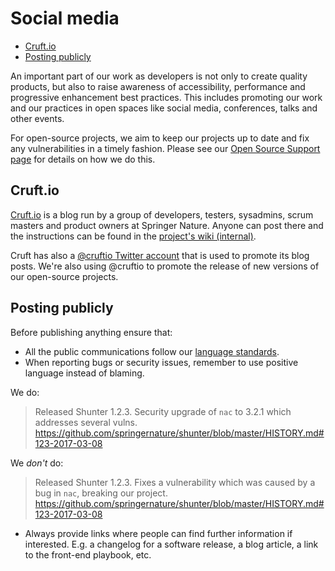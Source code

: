 # Social media

* [Cruft.io](#cruft-io)
* [Posting publicly](#posting-publicly)

An important part of our work as developers is not only to create quality products, but also to raise awareness of accessibility, performance and progressive enhancement best practices. This includes promoting our work and our practices in open spaces like social media, conferences, talks and other events.

For open-source projects, we aim to keep our projects up to date and fix any vulnerabilities in a timely fashion. Please see our [Open Source Support page](https://github.com/springernature/frontend-playbook/blob/master/practices/open-source-support.md) for details on how we do this.

## Cruft.io

[Cruft.io](http://cruft.io) is a blog run by a group of developers, testers, sysadmins, scrum masters and product owners at Springer Nature. Anyone can post there and the instructions can be found in the [project's wiki (internal)](https://github.com/springernature/cruft/).

Cruft has also a [@cruftio Twitter account](https://twitter.com/cruftio) that is used to promote its blog posts. We're also using @cruftio to promote the release of new versions of our open-source projects.

## Posting publicly

Before publishing anything ensure that:

* All the public communications follow our [language standards](language.md).
* When reporting bugs or security issues, remember to use positive language instead of blaming.

We do:
> Released Shunter 1.2.3. Security upgrade of `nac` to 3.2.1 which addresses several vulns. https://github.com/springernature/shunter/blob/master/HISTORY.md#123-2017-03-08

We _don't_ do:
> Released Shunter 1.2.3. Fixes a vulnerability which was caused by a bug in `nac`, breaking our project. https://github.com/springernature/shunter/blob/master/HISTORY.md#123-2017-03-08

* Always provide links where people can find further information if interested. E.g. a changelog for a software release, a blog article, a link to the front-end playbook, etc.
